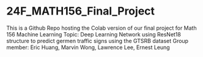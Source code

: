 # 24F_MATH156_Final_Project
This is a Github Repo hosting the Colab version of our final project for Math 156 Machine Learning
Topic: Deep Learning Network using ResNet18 structure to predict germen traffic signs using the GTSRB dataset
Group member: Eric Huang, Marvin Wong, Lawrence Lee, Ernest Leung
